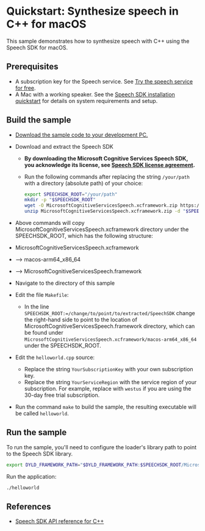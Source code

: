 # Quickstart: Synthesize speech in C++ for macOS

This sample demonstrates how to synthesize speech with C++ using the Speech SDK for macOS.

## Prerequisites

* A subscription key for the Speech service. See [Try the speech service for free](https://docs.microsoft.com/azure/cognitive-services/speech-service/get-started).
* A Mac with a working speaker. See the [Speech SDK installation quickstart](https://learn.microsoft.com/azure/ai-services/speech-service/quickstarts/setup-platform?pivots=programming-language-cpp) for details on system requirements and setup.

## Build the sample

* [Download the sample code to your development PC.](/README.md#get-the-samples)
* Download and extract the Speech SDK
  * **By downloading the Microsoft Cognitive Services Speech SDK, you acknowledge its license, see [Speech SDK license agreement](https://aka.ms/csspeech/license).**
  * Run the following commands after replacing the string `/your/path` with a directory (absolute path) of your choice:

    ```sh
    export SPEECHSDK_ROOT="/your/path"
    mkdir -p "$SPEECHSDK_ROOT"
    wget -O MicrosoftCognitiveServicesSpeech.xcframework.zip https://aka.ms/csspeech/macosbinary
    unzip MicrosoftCognitiveServicesSpeech.xcframework.zip -d "$SPEECHSDK_ROOT"
    ```

* Above commands will copy MicrosoftCognitiveServicesSpeech.xcframework directory under the SPEECHSDK_ROOT, which has the following structure:
* MicrosoftCognitiveServicesSpeech.xcframework
* --> macos-arm64_x86_64
*    --> MicrosoftCognitiveServicesSpeech.framework
* Navigate to the directory of this sample
* Edit the file `Makefile`:
  * In the line `SPEECHSDK_ROOT:=/change/to/point/to/extracted/SpeechSDK` change the right-hand side to point to the location of MicrosoftCognitiveServicesSpeech.framework 
    directory, which can be found under `MicrosoftCognitiveServicesSpeech.xcframework/macos-arm64_x86_64` under the SPEECHSDK_ROOT.
* Edit the `helloworld.cpp` source:
  * Replace the string `YourSubscriptionKey` with your own subscription key.
  * Replace the string `YourServiceRegion` with the service region of your subscription.
    For example, replace with `westus` if you are using the 30-day free trial subscription.
* Run the command `make` to build the sample, the resulting executable will be called `helloworld`.

## Run the sample

To run the sample, you'll need to configure the loader's library path to point to the Speech SDK library.

```sh
export DYLD_FRAMEWORK_PATH="$DYLD_FRAMEWORK_PATH:$SPEECHSDK_ROOT/MicrosoftCognitiveServicesSpeech.xcframework/macos-arm64_x86_64"
```

Run the application:

```sh
./helloworld
```

## References

* [Speech SDK API reference for C++](https://aka.ms/csspeech/cppref)
